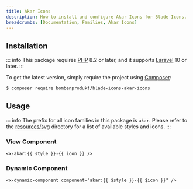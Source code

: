 ```yaml
---
title: Akar Icons
description: How to install and configure Akar Icons for Blade Icons.
breadcrumbs: [Documentation, Families, Akar Icons]
---
```


## Installation

::: info
This package requires [PHP](https://www.php.net/) 8.2 or later, and it supports [Laravel](https://laravel.com/) 10 or later.
:::

To get the latest version, simply require the project using [Composer](https://getcomposer.org/):

```bash
$ composer require bombenprodukt/blade-icons-akar-icons
```

## Usage

::: info
The prefix for all icon families in this package is `akar`. Please refer to the [resources/svg](https://github.com/BombenProdukt/blade-icons-akar-icons/tree/main/resources/svg) directory for a list of available styles and icons.
:::

### View Component

```blade
<x-akar:{{ style }}-{{ icon }} />
```

### Dynamic Component

```blade
<x-dynamic-component component="akar:{{ $style }}-{{ $icon }}" />
```

